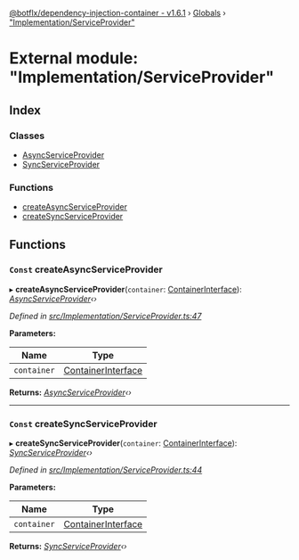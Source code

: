 [@botflx/dependency-injection-container - v1.6.1](../README.md) › [Globals](../globals.md) › ["Implementation/ServiceProvider"](_implementation_serviceprovider_.md)

# External module: "Implementation/ServiceProvider"

## Index

### Classes

* [AsyncServiceProvider](../classes/_implementation_serviceprovider_.asyncserviceprovider.md)
* [SyncServiceProvider](../classes/_implementation_serviceprovider_.syncserviceprovider.md)

### Functions

* [createAsyncServiceProvider](_implementation_serviceprovider_.md#const-createasyncserviceprovider)
* [createSyncServiceProvider](_implementation_serviceprovider_.md#const-createsyncserviceprovider)

## Functions

### `Const` createAsyncServiceProvider

▸ **createAsyncServiceProvider**(`container`: [ContainerInterface](../interfaces/_interfaces_.containerinterface.md)): *[AsyncServiceProvider](../classes/_implementation_serviceprovider_.asyncserviceprovider.md)‹›*

*Defined in [src/Implementation/ServiceProvider.ts:47](https://github.com/botflux/dependency-injection-container/blob/a5ee3f9/packages/DIContainer/src/Implementation/ServiceProvider.ts#L47)*

**Parameters:**

Name | Type |
------ | ------ |
`container` | [ContainerInterface](../interfaces/_interfaces_.containerinterface.md) |

**Returns:** *[AsyncServiceProvider](../classes/_implementation_serviceprovider_.asyncserviceprovider.md)‹›*

___

### `Const` createSyncServiceProvider

▸ **createSyncServiceProvider**(`container`: [ContainerInterface](../interfaces/_interfaces_.containerinterface.md)): *[SyncServiceProvider](../classes/_implementation_serviceprovider_.syncserviceprovider.md)‹›*

*Defined in [src/Implementation/ServiceProvider.ts:44](https://github.com/botflux/dependency-injection-container/blob/a5ee3f9/packages/DIContainer/src/Implementation/ServiceProvider.ts#L44)*

**Parameters:**

Name | Type |
------ | ------ |
`container` | [ContainerInterface](../interfaces/_interfaces_.containerinterface.md) |

**Returns:** *[SyncServiceProvider](../classes/_implementation_serviceprovider_.syncserviceprovider.md)‹›*

